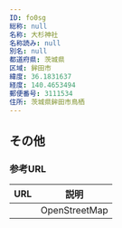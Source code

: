 ```yaml
---
ID: fo0sg
総称: null
名称: 大杉神社
名称読み: null
別名: null
都道府県: 茨城県
区域: 鉾田市
緯度: 36.1831637
経度: 140.4653494
郵便番号: 3111534
住所: 茨城県鉾田市鳥栖
---
```


## その他

### 参考URL

| URL | 説明          |
| --- | ------------- |
|     | OpenStreetMap |

